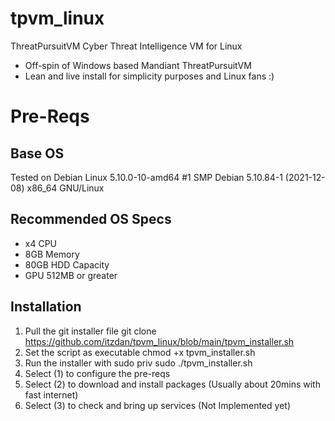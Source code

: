# tpvm_linux
ThreatPursuitVM Cyber Threat Intelligence VM for Linux
- Off-spin of Windows based Mandiant ThreatPursuitVM 
- Lean and live install for simplicity purposes and Linux fans :)

# Pre-Reqs

## Base OS
Tested on Debian Linux 5.10.0-10-amd64 #1 SMP Debian 5.10.84-1 (2021-12-08) x86_64 GNU/Linux

## Recommended OS Specs

- x4 CPU
- 8GB Memory
- 80GB HDD Capacity
- GPU 512MB or greater

## Installation

1. Pull the git installer file git clone https://github.com/itzdan/tpvm_linux/blob/main/tpvm_installer.sh
2. Set the script as executable 
chmod +x tpvm_installer.sh
3. Run the installer with sudo priv
sudo ./tpvm_installer.sh 
4. Select (1) to configure the pre-reqs
5. Select (2) to download and install packages  (Usually about 20mins with fast internet)
6. Select (3) to check and bring up services  (Not Implemented yet)

